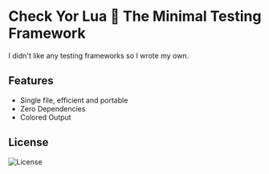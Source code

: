 # Check Yor Lua 🔎 The Minimal Testing Framework

I didn't like any testing frameworks so I wrote my own.

## Features

- Single file, efficient and portable
- Zero Dependencies
- Colored Output


## License

![License](https://github.com/Sieep-Coding/Check-Your-Lua/blob/main/LICENSE)